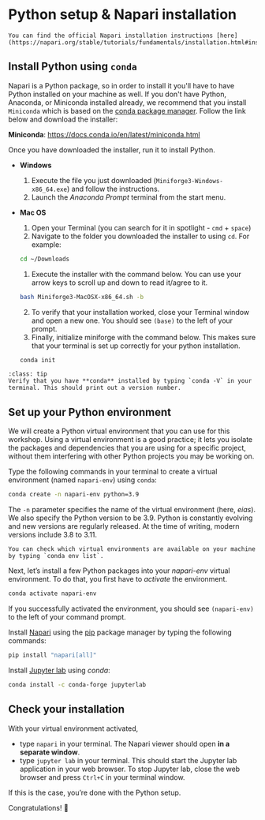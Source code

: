 # Python setup & Napari installation

```{note}
You can find the official Napari installation instructions [here](https://napari.org/stable/tutorials/fundamentals/installation.html#installation).
```

## Install Python using `conda`

Napari is a Python package, so in order to install it you'll have to have Python installed on your machine as well. If you don't have Python, Anaconda, or Miniconda installed already, we recommend that you install `Miniconda` which is based on the [conda package manager](https://docs.conda.io/en/latest/). Follow the link below and download the installer:

**Miniconda**: https://docs.conda.io/en/latest/miniconda.html

Once you have downloaded the installer, run it to install Python.
 - **Windows**
   1. Execute the file you just downloaded (`Miniforge3-Windows-x86_64.exe`) and follow the instructions.
   2. Launch the *Anaconda Prompt* terminal from the start menu.
 - **Mac OS**
   1. Open your Terminal (you can search for it in spotlight - `cmd` + `space`)
   2. Navigate to the folder you downloaded the installer to using `cd`. For example:

   ```bash
   cd ~/Downloads
   ```

   1. Execute the installer with the command below. You can use your arrow keys to scroll up and down to read it/agree to it.

   ```bash
   bash Miniforge3-MacOSX-x86_64.sh -b
   ```

   2. To verify that your installation worked, close your Terminal window and open a new one. You should see `(base)` to the left of your prompt.
   3. Finally, initialize miniforge with the command below. This makes sure that your terminal is set up correctly for your python installation.

   ```bash
   conda init
   ```

```{admonition} Verify your installation
:class: tip
Verify that you have **conda** installed by typing `conda -V` in your terminal. This should print out a version number.
```

## Set up your Python environment

We will create a Python virtual environment that you can use for this workshop. Using a virtual environment is a good practice; it lets you isolate the packages and dependencies that you are using for a specific project, without them interfering with other Python projects you may be working on.

Type the following commands in your terminal to create a virtual environment (named `napari-env`) using `conda`:

```bash
conda create -n napari-env python=3.9
```

The `-n` parameter specifies the name of the virtual environment (here, *eias*). We also specify the Python version to be 3.9. Python is constantly evolving and new versions are regularly released. At the time of writing, modern versions include 3.8 to 3.11.

```{tip}
You can check which virtual environments are available on your machine by typing `conda env list`.
```

Next, let’s install a few Python packages into your *napari-env* virtual environment. To do that, you first have to *activate* the environment.

```bash
conda activate napari-env
```

If you successfully activated the environment, you should see `(napari-env)` to the left of your command prompt.

Install [Napari](https://napari.org/stable/) using the [pip](https://pip.pypa.io/en/stable/) package manager by typing the following commands:

```bash
pip install "napari[all]"
```

Install [Jupyter lab](https://jupyter.org/) using *conda*:

```bash
conda install -c conda-forge jupyterlab
```

## Check your installation

With your virtual environment activated,

- type `napari` in your terminal. The Napari viewer should open **in a separate window**.
- type `jupyter lab` in your terminal. This should start the Jupyter lab application in your web browser. To stop Jupyter lab, close the web browser and press `Ctrl+C` in your terminal window.

If this is the case, you’re done with the Python setup.

Congratulations! 🙌